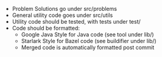 - Problem Solutions go under src/problems
- General utility code goes under src/utils
- Utility code should be tested, with tests under test/
- Code should be formatted:
  - Google Java Style for Java code (see tool under lib/)
  - Starlark Style for Bazel code (see buildifier under lib/)
  - Merged code is automatically formatted post commit
